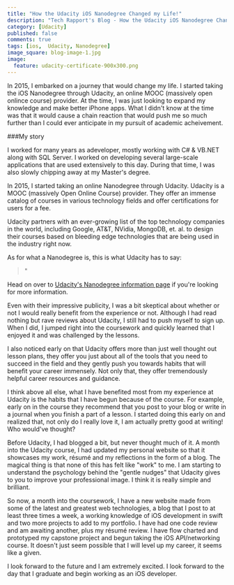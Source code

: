 ```yaml
---
title: "How the Udacity iOS Nanodegree Changed my Life!"
description: "Tech Rapport's Blog - How the Udacity iOS Nanodegree Changed my Life"
category: [Udacity]
published: false
comments: true
tags: [ios,  Udacity, Nanodegree]
image_square: blog-image-1.jpg
image: 
  feature: udacity-certificate-900x300.png
---
```


In 2015, I embarked on a journey that would change my life.  I started taking the iOS Nanodegree through Udacity, an online MOOC (massively open onlince course) provider.  At the time, I was just looking to expand my knowledge and make better iPhone apps.  What I didn't know at the time was that it would cause a chain reaction that would push me so much further than I could ever anticipate in my pursuit of academic acheivement.

###My story

I worked for many years as adeveloper, mostly working with C# & VB.NET along with SQL Server.  I worked on developing several large-scale applications that are used extensively to this day.  During that time, I was also slowly chipping away at my Master's degree.

In 2015, I started taking an online Nanodegree through Udacity. Udacity is a MOOC (massively Open Online Course) provider. They offer an immense catalog of courses in various technology fields and offer certifications for users for a fee.  

Udacity partners with an ever-growing list of the top technology companies in the world, including Google, AT&T, NVidia, MongoDB, et. al. to design their courses based on bleeding edge technologies that are being used in the industry right now. 

As for what a Nanodegree is, this is what Udacity has to say:
>"

Head on over to [Udacity's Nanodegree information page](https://www.udacity.com/nanodegree) if you're looking for more information.

Even with their impressive publicity, I was a bit skeptical about whether or not I would really benefit from the experience or not. Although I had read nothing but rave reviews about Udacity, I still had to push myself to sign up. When I did, I jumped right into the coursework and quickly learned that I enjoyed it and was challenged by the lessons.  

I also noticed early on that Udacity offers more than just well thought out lesson plans, they offer you just about all of the tools that you need to succeed in the field and they gently push you towards habits that will benefit your career immensely. Not only that, they offer tremendously helpful career resources and guidance.  

I think above all else, what I have benefited most from my experience at Udacity is the habits that I have begun because of the course. For example, early on in the course they recommend that you post to your blog or write in a journal when you finish a part of a lesson. I started doing this early on and realized that, not only do I really love it, I am actually pretty good at writing!  Who would've thought?

Before Udacity, I had blogged a bit, but never thought much of it. A month into the Udacity course, I had updated my personal website so that it showcases my work, résumé and my reflections in the form of a blog.  The magical thing is that none of this has felt like "work" to me. I am starting to understand the psychology behind the "gentle nudges" that Udacity gives to you to improve your professional image. I think it is really simple and brilliant.

So now, a month into the coursework, I have a new website made from some of the latest and greatest web technologies, a blog that I post to at least three times a week, a working knowledge of iOS development in swift and two more projects to add to my portfolio.  I have had one code review and am awaiting another, plus my résumé review. I have flow charted and prototyped my capstone project and begun taking the iOS API/networking course.  It doesn't just seem possible that I will level up my career, it seems like a given. 

I look forward to the future and I am extremely excited. I look forward to the day that I graduate and begin working as an iOS developer. 


